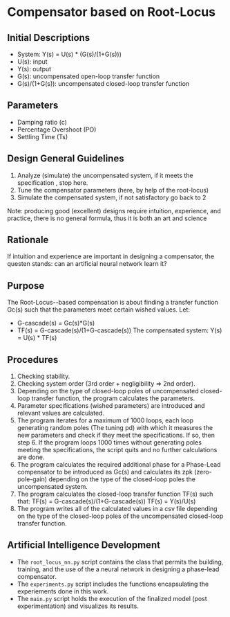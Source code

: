 # Compensator based on Root-Locus

## Initial Descriptions
* System: Y(s) = U(s) * (G(s)/(1+G(s)))
* U(s): input
* Y(s): output
* G(s): uncompensated open-loop transfer function
* G(s)/(1+G(s)): uncompensated closed-loop transfer function

## Parameters
* Damping ratio (c)
* Percentage Overshoot (PO)
* Settling Time (Ts)

## Design General Guidelines
1. Analyze (simulate) the uncompensated system, if it meets the specification , stop here.
2. Tune the compensator parameters (here, by help of the root-locus)
3. Simulate the compensated system, if not satisfactory go back to 2

Note: producing good (excellent) designs require intuition, experience, and practice, there is no general formula, thus it is both an art and science

## Rationale
If intuition and experience are important in designing a compensator, the questen stands: can an artificial neural network learn it?

## Purpose
The Root-Locus--based compensation is about finding a transfer function Gc(s) such that the parameters meet certain wished values.
Let:
* G-cascade(s) = Gc(s)*G(s)
* TF(s) = G-cascade(s)/(1+G-cascade(s))
The compensated system: Y(s) = U(s) * TF(s)

## Procedures
1. Checking stability.
2. Checking system order (3rd order + negligibility => 2nd order).
3. Depending on the type of closed-loop poles of uncompensated closed-loop transfer function, the program calculates the parameters.
4. Parameter specifications (wished parameters) are introduced and relevant values are calculated.
5. The program iterates for a maximum of 1000 loops, each loop generating random poles (The tuning pd) with which it measures the new parameters and check if they meet the specifications. If so, then step 6. If the program loops 1000 times without generating poles meeting the specifications, the script quits and no further calculations are done. 
6. The program calculates the required additional phase for a Phase-Lead compensator to be introduced as Gc(s) and calculates its zpk (zero-pole-gain) depending on the type of the closed-loop poles the uncompensated system.
7. The program calculates the closed-loop transfer function TF(s) such that:
TF(s) = G-cascade(s)/(1+G-cascade(s)) 
TF(s) = Y(s)/U(s)
8. The program writes all of the calculated values in a csv file depending on the type of the closed-loop poles of the uncompensated closed-loop transfer function.

## Artificial Intelligence Development

* The `root_locus_nn.py` script contains the class that permits the building, training, and the use of the a neural network in designing a phase-lead compensator.
* The `experiments.py` script includes the functions encapsulating the experiements done in this work.
* The `main.py` script holds the execution of the finalized model (post experimentation) and visualizes its results.
